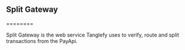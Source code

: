 
## Split Gateway

========

Split Gateway is the web service Tanglefy uses to verify, route and split transactions from the PayApi.

